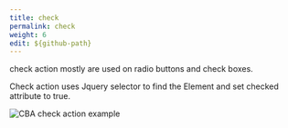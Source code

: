 ```yaml
---
title: check
permalink: check
weight: 6
edit: ${github-path}
---
```


check action mostly are used on radio buttons and check boxes. 

Check action uses Jquery selector to find the Element and set checked attribute to true. 

![CBA check action example](/images/extension/actions/check.jpg)
